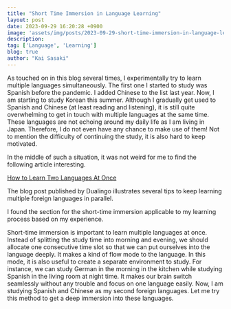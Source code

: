 ```yaml
---
title: "Short Time Immersion in Language Learning"
layout: post
date: 2023-09-29 16:20:28 +0900
image: 'assets/img/posts/2023-09-29-short-time-immersion-in-language-learning/catch.jpg'
description:
tag: ['Language', 'Learning']
blog: true
author: "Kai Sasaki"
---
```


As touched on in this blog several times, I experimentally try to learn multiple languages simultaneously. The first one I started to study was Spanish before the pandemic. I added Chinese to the list last year. Now, I am starting to study Korean this summer. Although I gradually get used to Spanish and Chinese (at least reading and listening), it is still quite overwhelming to get in touch with multiple languages at the same time. These languages are not echoing around my daily life as I am living in Japan. Therefore, I do not even have any chance to make use of them! Not to mention the difficulty of continuing the study, it is also hard to keep motivated. 

In the middle of such a situation, it was not weird for me to find the following article interesting.

[How to Learn Two Languages At Once](https://blog.duolingo.com/can-you-learn-two-languages-at-the-same-time/)

The blog post published by Dualingo illustrates several tips to keep learning multiple foreign languages in parallel. 

I found the section for the short-time immersion applicable to my learning process based on my experience.

Short-time immersion is important to learn multiple languages at once. Instead of splitting the study time into morning and evening, we should allocate one consecutive time slot so that we can put ourselves into the language deeply. It makes a kind of flow mode to the language. In this mode, it is also useful to create a separate environment to study. For instance, we can study German in the morning in the kitchen while studying Spanish in the living room at night time. It makes our brain switch seamlessly without any trouble and focus on one language easily. Now, I am studying Spanish and Chinese as my second foreign languages. Let me try this method to get a deep immersion into these languages. 
